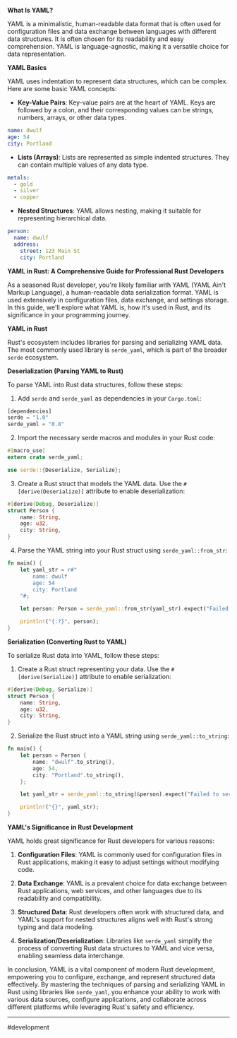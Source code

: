 **What Is YAML?**

YAML is a minimalistic, human-readable data format that is often used for configuration files and data exchange between languages with different data structures. It is often chosen for its readability and easy comprehension. YAML is language-agnostic, making it a versatile choice for data representation.

**YAML Basics**

YAML uses indentation to represent data structures, which can be complex. Here are some basic YAML concepts:

- **Key-Value Pairs**: Key-value pairs are at the heart of YAML. Keys are followed by a colon, and their corresponding values can be strings, numbers, arrays, or other data types.
```yaml
name: dwulf
age: 54
city: Portland
```
- **Lists (Arrays)**: Lists are represented as simple indented structures. They can contain multiple values of any data type.
```yaml
metals:
  - gold
  - silver
  - copper
```
- **Nested Structures**: YAML allows nesting, making it suitable for representing hierarchical data.
```yaml
person:
  name: dwulf
  address:
    street: 123 Main St
    city: Portland
```

**YAML in Rust: A Comprehensive Guide for Professional Rust Developers**

As a seasoned Rust developer, you're likely familiar with YAML (YAML Ain't Markup Language), a human-readable data serialization format. YAML is used extensively in configuration files, data exchange, and settings storage. In this guide, we'll explore what YAML is, how it's used in Rust, and its significance in your programming journey.

**YAML in Rust**

Rust's ecosystem includes libraries for parsing and serializing YAML data. The most commonly used library is `serde_yaml`, which is part of the broader `serde` ecosystem.

**Deserialization (Parsing YAML to Rust)**

To parse YAML into Rust data structures, follow these steps:

1. Add `serde` and `serde_yaml` as dependencies in your `Cargo.toml`:
```rust
[dependencies]
serde = "1.0"
serde_yaml = "0.8"
```
2. Import the necessary serde macros and modules in your Rust code:
```rust
#[macro_use]
extern crate serde_yaml;

use serde::{Deserialize, Serialize};
```
3. Create a Rust struct that models the YAML data. Use the `#[derive(Deserialize)]` attribute to enable deserialization:
```rust
#[derive(Debug, Deserialize)]
struct Person {
    name: String,
    age: u32,
    city: String,
}
```
4. Parse the YAML string into your Rust struct using `serde_yaml::from_str`:
```rust
fn main() {
    let yaml_str = r#"
        name: dwulf
        age: 54
        city: Portland
    "#;

    let person: Person = serde_yaml::from_str(yaml_str).expect("Failed to parse YAML");

    println!("{:?}", person);
}
```
**Serialization (Converting Rust to YAML)**

To serialize Rust data into YAML, follow these steps:

1. Create a Rust struct representing your data. Use the `#[derive(Serialize)]` attribute to enable serialization:
```rust
#[derive(Debug, Serialize)]
struct Person {
    name: String,
    age: u32,
    city: String,
}
```
2. Serialize the Rust struct into a YAML string using `serde_yaml::to_string`:
```rust
fn main() {
    let person = Person {
        name: "dwulf".to_string(),
        age: 54,
        city: "Portland".to_string(),
    };

    let yaml_str = serde_yaml::to_string(&person).expect("Failed to serialize to YAML");

    println!("{}", yaml_str);
}
```
**YAML's Significance in Rust Development**

YAML holds great significance for Rust developers for various reasons:

1. **Configuration Files**: YAML is commonly used for configuration files in Rust applications, making it easy to adjust settings without modifying code.
    
2. **Data Exchange**: YAML is a prevalent choice for data exchange between Rust applications, web services, and other languages due to its readability and compatibility.
    
3. **Structured Data**: Rust developers often work with structured data, and YAML's support for nested structures aligns well with Rust's strong typing and data modeling.
    
4. **Serialization/Deserialization**: Libraries like `serde_yaml` simplify the process of converting Rust data structures to YAML and vice versa, enabling seamless data interchange.
    

In conclusion, YAML is a vital component of modern Rust development, empowering you to configure, exchange, and represent structured data effectively. By mastering the techniques of parsing and serializing YAML in Rust using libraries like `serde_yaml`, you enhance your ability to work with various data sources, configure applications, and collaborate across different platforms while leveraging Rust's safety and efficiency.

---
#development 